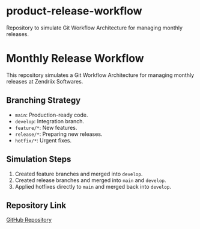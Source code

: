 # product-release-workflow
Repository to simulate Git Workflow Architecture for managing monthly releases.

# Monthly Release Workflow

This repository simulates a Git Workflow Architecture for managing monthly releases at Zendriix Softwares.

## Branching Strategy

- `main`: Production-ready code.
- `develop`: Integration branch.
- `feature/*`: New features.
- `release/*`: Preparing new releases.
- `hotfix/*`: Urgent fixes.

## Simulation Steps

1. Created feature branches and merged into `develop`.
2. Created release branches and merged into `main` and `develop`.
3. Applied hotfixes directly to `main` and merged back into `develop`.

## Repository Link

[GitHub Repository](https://github.com/navin-kumar10/monthly-release-workflow)

